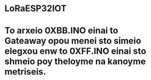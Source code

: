 # LoRaESP32IOT

# To arxeio 0XBB.INO einai to Gateaway opou menei sto simeio elegxou enw to 0XFF.INO einai sto shmeio poy theloyme na kanoyme metriseis.
